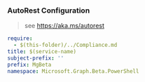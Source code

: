 ### AutoRest Configuration

> see https://aka.ms/autorest

``` yaml
require:
  - $(this-folder)/../Compliance.md
title: $(service-name)
subject-prefix: ''
prefix: MgBeta
namespace: Microsoft.Graph.Beta.PowerShell
```
